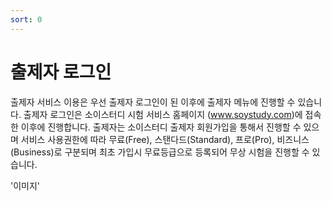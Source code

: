 ```yaml
---
sort: 0
---
```


# 출제자 로그인



출제자 서비스 이용은 우선 출제자 로그인이 된 이후에 출제자 메뉴에 진행할 수 있습니다. 출제자 로그인은 소이스터디 시험 서비스 홈페이지 (www.soystudy.com)에 접속한 이후에 진행합니다. 출제자는 소이스터디 출제자 회원가입을 통해서 진행할 수 있으며 서비스 사용권한에 따라 무료(Free), 스탠다드(Standard), 프로(Pro), 비즈니스(Business)로 구분되며 최초 가입시 무료등급으로 등록되어 무상 시험을 진행할 수 있습니다.

'이미지'
